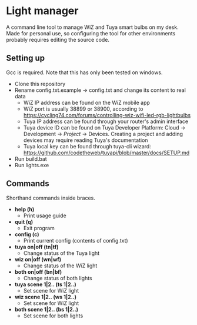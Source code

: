 # Light manager

A command line tool to manage WiZ and Tuya smart bulbs on my desk. Made for personal use, so configuring the tool for other environments probably requires editing the source code.

## Setting up

Gcc is required. Note that this has only been tested on windows.

- Clone this repository
- Rename config.txt.example -> config.txt and change its content to real data
  - WiZ IP address can be found on the WiZ mobile app
  - WiZ port is usually 38899 or 38900, according to https://cycling74.com/forums/controlling-wiz-wifi-led-rgb-lightbulbs
  - Tuya IP address can be found through your router's admin interface
  - Tuya device ID can be found on Tuya Developer Platform: Cloud -> Development -> *Project* -> Devices. Creating a project and adding devices may require reading Tuya's documentation
  - Tuya local key can be found through tuya-cli wizard: https://github.com/codetheweb/tuyapi/blob/master/docs/SETUP.md
- Run build.bat
- Run lights.exe

## Commands

Shorthand commands inside braces.

- **help (h)**
  - Print usage guide
- **quit (q)**
  - Exit program
- **config (c)**
  - Print current config (contents of config.txt)
- **tuya on|off (tn|tf)**
  - Change status of the Tuya light
- **wiz on|off (wn|wf)**
  - Change status of the WiZ light
- **both on|off (bn|bf)**
  - Change status of both lights
- **tuya scene 1|2.. (ts 1|2..)**
  - Set scene for WiZ light
- **wiz scene 1|2.. (ws 1|2..)**
  - Set scene for WiZ light
- **both scene 1|2.. (bs 1|2..)**
  - Set scene for both lights
